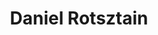 ---
tags:
  - type/speaker
description: Daniel Rotsztain is the Urban Geographer, an artist, writer, and cartographer whose work examines our relationship to the places we inhabit. The author of All the Libraries Toronto, Daniel is a frequent contributor to CBC Radio, and has had work featured in the Globe and Mail, the Toronto Star, and New York Magazine. He is the co-lead of plazaPOPS, a community-lead project to create public gathering places in strip mall parking lot across Toronto's inner suburbs and beyond.
social:
  website: https://theurbangeographer.ca
  twitter: https://x.com/theurbangeog
  instagram: https://www.instagram.com/theurbangeog
title: Daniel Rotsztain
---